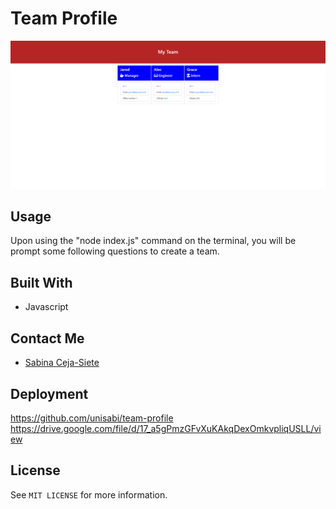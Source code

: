 # Team Profile
![image](./assets/myteam.png)
## Usage
Upon using the "node index.js" command on the terminal, you will be prompt some following questions to create a team.
## Built With 
 * Javascript
## Contact Me
* [Sabina Ceja-Siete](https://github.com/unisabi)
## Deployment 
https://github.com/unisabi/team-profile
https://drive.google.com/file/d/17_a5gPmzGFvXuKAkqDexOmkvpliqUSLL/view
## License
See `MIT LICENSE` for more information.